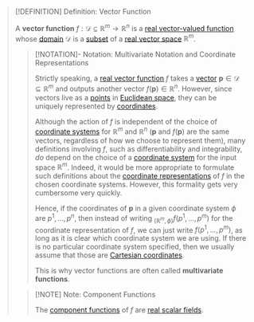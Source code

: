 >[!DEFINITION] Definition: Vector Function
>
>A **vector function** $f: \mathcal{D} \subseteq \mathbb{R}^m \to \mathbb{R}^n$ is a [real vector-valued function](../Real%20Vector-Valued%20Function.md) whose [domain](../../Functions/index.md) $\mathcal{D}$ is a [subset](../../../Set%20Theory/index.md) of a [real vector space](../../../../Algebra/Linear%20Algebra/Matrices/Row%20and%20Column%20Vectors/Real%20Vectors/Structure%20of%20the%20Real%20Vector%20Space.md) $\mathbb{R}^m$.
>
>>[!NOTATION]- Notation: Multivariate Notation and Coordinate Representations
>>
>>Strictly speaking, a [real vector function](Real%20Vector%20Function.md) $f$ takes a [vector](../../../../Algebra/Linear%20Algebra/Matrices/Row%20and%20Column%20Vectors/Real%20Vectors/Real%20Vector.md) $\mathbf{p} \in \mathcal{D} \subseteq \mathbb{R}^m$ and outputs another vector $f(\mathbf{p}) \in \mathbb{R}^n$. However, since vectors live as a [points](../../../Geometry/Euclidean%20Geometry/Euclidean%20Space/Points%20vs%20Vectors/index.md) in [Euclidean space](../../../Geometry/Euclidean%20Geometry/Euclidean%20Space/index.md), they can be uniquely represented by [coordinates](../../../../Geometry/Euclidean%20Geometry/Euclidean%20Space/Coordinate%20Systems/index.md).
>>
>>Although the action of $f$ is independent of the choice of [coordinate systems](../../../../Geometry/Euclidean%20Geometry/Euclidean%20Space/Coordinate%20Systems/index.md) for $\mathbb{R}^m$ and $\mathbb{R}^n$ ($\mathbf{p}$ and $f(\mathbf{p})$ are the same vectors, regardless of how we choose to represent them), many definitions involving $f$, such as differentiability and integrability, *do* depend on the choice of a [coordinate system](../../../../Geometry/Euclidean%20Geometry/Euclidean%20Space/Coordinate%20Systems/index.md) for the input space $\mathbb{R}^m$. Indeed, it would be more appropriate to formulate such definitions about the [coordinate representations](../../Analysis%20on%20Manifolds/Coordinate%20Representation%20of%20Functions.md) of $f$ in the chosen coordinate systems. However, this formality gets very cumbersome very quickly.
>>
>>Hence, if the coordinates of $\mathbf{p}$ in a given coordinate system $\phi$ are $p^1, \dotsc, p^n$, then instead of writing ${}_{(\mathbb{R}^m, \phi)}f(p^1,\dotsc,p^m)$ for the coordinate representation of $f$, we can just write $f(p^1,\dotsc,p^m)$, as long as it is clear which coordinate system we are using. If there is no particular coordinate system specified, then we usually assume that those are [Cartesian coordinates](../../../../Geometry/Euclidean%20Geometry/Euclidean%20Space/Coordinate%20Systems/Cartesian%20Coordinate%20System.md).
>>
>>This is why vector functions are often called **multivariate functions**.
>>
>
>>[!NOTE] Note: Component Functions
>>
>>The [component functions](../Real%20Vector-Valued%20Function.md) of $f$ are [real scalar fields](Scalar%20Fields/Real%20Scalar%20Field.md).
>>
>


